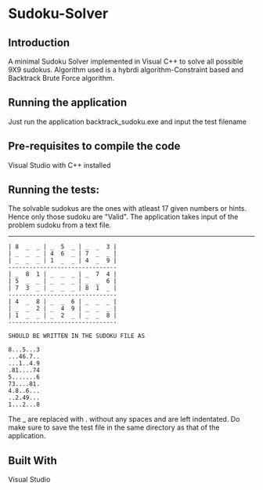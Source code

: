 # Sudoku-Solver

## Introduction
A minimal Sudoku Solver implemented in Visual C++ to solve all possible 9X9 sudokus. Algorithm used is a hybrdi algorithm-Constraint based and Backtrack Brute Force algorithm.

## Running the application
Just run the application backtrack_sudoku.exe and input the test filename

## Pre-requisites to compile the code
Visual Studio with C++ installed

## Running the tests:
The solvable sudokus are the ones with atleast 17 given numbers or hints. Hence only those sudoku are "Valid". 
The application takes input of the problem sudoku from a text file.


  -------------------------------
	| 8  _  _ | _  5  _ | _  _  3 |
	| _  _  _ | 4  6  _ | 7  _  _ |
	| _  _  _ | 1  _  _ | 4  _  9 |
	-------------------------------
	| _  8  1 | _  _  _ | _  7  4 |
	| 5  _  _ | _  _  _ | _  _  6 |
	| 7  3  _ | _  _  _ | 8  1  _ |
	-------------------------------
	| 4  _  8 | _  _  6 | _  _  _ |
	| _  _  2 | _  4  9 | _  _  _ |
	| 1  _  _ | _  2  _ | _  _  8 |
	-------------------------------

    SHOULD BE WRITTEN IN THE SUDOKU FILE AS

	8...5...3
	...46.7..
	...1..4.9
	.81....74
	5.......6
	73....81.
	4.8..6...
	..2.49...
	1...2...8

The _ are replaced with . without any spaces and are left indentated. 
Do make sure to save the test file in the same directory as that of the application.

## Built With
Visual Studio


